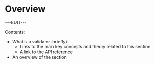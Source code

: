 ﻿---
sidebar_position: 1
---

# Overview

---EDIT---

Contents:

- What is a validator (briefly)
	- Links to the main key concepts and theory related to this section
	- A link to the API reference
- An overview of the section